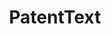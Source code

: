 ---
code: https://github.com/sam-arts/smj_code
contributors:
- Sam Arts
- Bruno Cassiman
- Juan Carlos Gomez
cost: None
description: 'We provide open access to the code and data to calculate the text-based
  similarity between any two utility patents granted by the United States Patent and
  Trademark Office between 1976 and 2013, or between any two patent portfolios '
last_edit: Thu, 27 Jul 2023 10:46:42 GMT
location: https://dataverse.harvard.edu/dataverse/patenttext
open_access: 'TRUE'
related_projects:
  superceded by:
  - patent_text_new_measures
related_publications: https://onlinelibrary.wiley.com/doi/epdf/10.1002/smj.2699
shortname: patenttext
tags:
- patent
- keywords
- matching
- text mining
- patent classification
- technological similarity
title: PatentText
uuid: 30103a08-e0fb-4a5f-9fc3-25bf48ca2f72
versioning: 'FALSE'
---